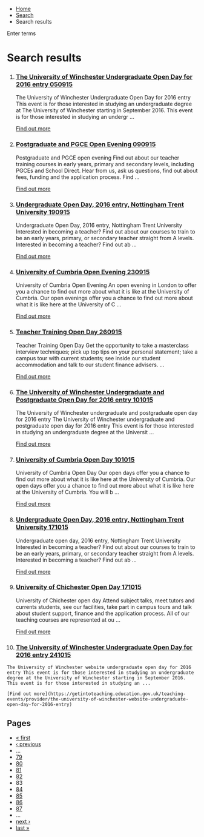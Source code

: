 *   [Home](/)
*   [Search](/search)
*   Search results

Enter terms 

Search results
==============

1.  ### [The University of Winchester Undergraduate Open Day for 2016 entry 050915](https://getintoteaching.education.gov.uk/teaching-events/provider/the-university-of-winchester-undergraduate-open-day-for-2016-entry-050915)
    
    The University of Winchester Undergraduate Open Day for 2016 entry This event is for those interested in studying an undergraduate degree at The University of Winchester starting in September 2016. This event is for those interested in studying an undergr ...
    
    [Find out more](https://getintoteaching.education.gov.uk/teaching-events/provider/the-university-of-winchester-undergraduate-open-day-for-2016-entry-050915)
    
2.  ### [Postgraduate and PGCE Open Evening 090915](https://getintoteaching.education.gov.uk/teaching-events/provider/postgraduate-and-pgce-open-evening-090915)
    
    Postgraduate and PGCE open evening Find out about our teacher training courses in early years, primary and secondary levels, including PGCEs and School Direct. Hear from us, ask us questions, find out about fees, funding and the application process. Find ...
    
    [Find out more](https://getintoteaching.education.gov.uk/teaching-events/provider/postgraduate-and-pgce-open-evening-090915)
    
3.  ### [Undergraduate Open Day, 2016 entry, Nottingham Trent University 190915](https://getintoteaching.education.gov.uk/teaching-events/provider/undergraduate-open-day-2016-entry-nottingham-trent-university-190915)
    
    Undergraduate Open Day, 2016 entry, Nottingham Trent University Interested in becoming a teacher? Find out about our courses to train to be an early years, primary, or secondary teacher straight from A levels. Interested in becoming a teacher? Find out ab ...
    
    [Find out more](https://getintoteaching.education.gov.uk/teaching-events/provider/undergraduate-open-day-2016-entry-nottingham-trent-university-190915)
    
4.  ### [University of Cumbria Open Evening 230915](https://getintoteaching.education.gov.uk/teaching-events/provider/university-of-cumbria-open-evening-230915)
    
    University of Cumbria Open Evening An open evening in London to offer you a chance to find out more about what it is like at the University of Cumbria. Our open evenings offer you a chance to find out more about what it is like here at the University of C ...
    
    [Find out more](https://getintoteaching.education.gov.uk/teaching-events/provider/university-of-cumbria-open-evening-230915)
    
5.  ### [Teacher Training Open Day 260915](https://getintoteaching.education.gov.uk/teaching-events/provider/teacher-training-open-day-260915)
    
    Teacher Training Open Day Get the opportunity to take a masterclass interview techniques; pick up top tips on your personal statement; take a campus tour with current students; see inside our student accommodation and talk to our student finance advisers. ...
    
    [Find out more](https://getintoteaching.education.gov.uk/teaching-events/provider/teacher-training-open-day-260915)
    
6.  ### [The University of Winchester Undergraduate and Postgraduate Open Day for 2016 entry 101015](https://getintoteaching.education.gov.uk/teaching-events/provider/the-university-of-winchester-undergraduate-open-day-for-2016-entry-101015)
    
    The University of Winchester undergraduate and postgraduate open day for 2016 entry The University of Winchester undergraduate and postgraduate open day for 2016 entry This event is for those interested in studying an undergraduate degree at the Universit ...
    
    [Find out more](https://getintoteaching.education.gov.uk/teaching-events/provider/the-university-of-winchester-undergraduate-open-day-for-2016-entry-101015)
    
7.  ### [University of Cumbria Open Day 101015](https://getintoteaching.education.gov.uk/teaching-events/provider/university-of-cumbria-open-day-101015)
    
    University of Cumbria Open Day Our open days offer you a chance to find out more about what it is like here at the University of Cumbria. Our open days offer you a chance to find out more about what it is like here at the University of Cumbria. You will b ...
    
    [Find out more](https://getintoteaching.education.gov.uk/teaching-events/provider/university-of-cumbria-open-day-101015)
    
8.  ### [Undergraduate Open Day, 2016 entry, Nottingham Trent University 171015](https://getintoteaching.education.gov.uk/teaching-events/provider/undergraduate-open-day-2016-entry-nottingham-trent-university-171015)
    
    Undergraduate open day, 2016 entry, Nottingham Trent University Interested in becoming a teacher? Find out about our courses to train to be an early years, primary, or secondary teacher straight from A levels. Interested in becoming a teacher? Find out ab ...
    
    [Find out more](https://getintoteaching.education.gov.uk/teaching-events/provider/undergraduate-open-day-2016-entry-nottingham-trent-university-171015)
    
9.  ### [University of Chichester Open Day 171015](https://getintoteaching.education.gov.uk/teaching-events/provider/university-of-chichester-open-day-171015)
    
    University of Chichester open day Attend subject talks, meet tutors and currents students, see our facilities, take part in campus tours and talk about student support, finance and the application process. All of our teaching courses are represented at ou ...
    
    [Find out more](https://getintoteaching.education.gov.uk/teaching-events/provider/university-of-chichester-open-day-171015)
    
10.  ### [The University of Winchester Undergraduate Open Day for 2016 entry 241015](https://getintoteaching.education.gov.uk/teaching-events/provider/the-university-of-winchester-website-undergraduate-open-day-for-2016-entry)
    
    The University of Winchester website undergraduate open day for 2016 entry This event is for those interested in studying an undergraduate degree at the University of Winchester starting in September 2016. This event is for those interested in studying an ...
    
    [Find out more](https://getintoteaching.education.gov.uk/teaching-events/provider/the-university-of-winchester-website-undergraduate-open-day-for-2016-entry)
    

Pages
-----

*   [« first](/search/site "Go to first page")
*   [‹ previous](/search/site?page=81 "Go to previous page")
*   …
*   [79](/search/site?page=78 "Go to page 79")
*   [80](/search/site?page=79 "Go to page 80")
*   [81](/search/site?page=80 "Go to page 81")
*   [82](/search/site?page=81 "Go to page 82")
*   83
*   [84](/search/site?page=83 "Go to page 84")
*   [85](/search/site?page=84 "Go to page 85")
*   [86](/search/site?page=85 "Go to page 86")
*   [87](/search/site?page=86 "Go to page 87")
*   …
*   [next ›](/search/site?page=83 "Go to next page")
*   [last »](/search/site?page=1032 "Go to last page")